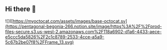 ## Hi there 👋
![]([https://myoctocat.com/assets/images/base-octocat.sv](https://pentagonal-begonia-266.notion.site/image/https%3A%2F%2Fprod-files-secure.s3.us-west-2.amazonaws.com%2F118a6902-d1a6-4433-aece-e5ccc5da5826%2F2c1c8789-2533-4cce-a5a9-5c67b2be07f8%2FFrame_13.svg)
